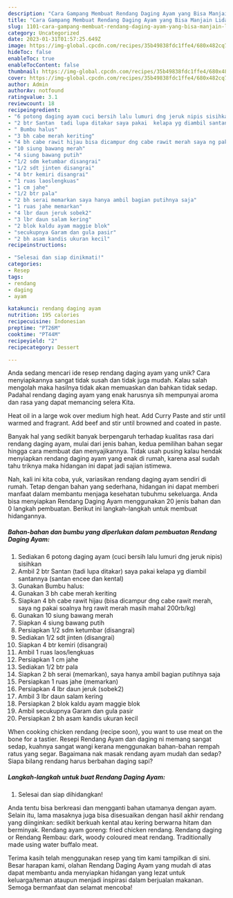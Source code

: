 ```yaml
---
description: "Cara Gampang Membuat Rendang Daging Ayam yang Bisa Manjain Lidah"
title: "Cara Gampang Membuat Rendang Daging Ayam yang Bisa Manjain Lidah"
slug: 1101-cara-gampang-membuat-rendang-daging-ayam-yang-bisa-manjain-lidah
category: Uncategorized
date: 2023-01-31T01:57:25.649Z
image: https://img-global.cpcdn.com/recipes/35b49838fdc1ffe4/680x482cq70/rendang-daging-ayam-foto-resep-utama.jpg
hideToc: false
enableToc: true
enableTocContent: false
thumbnail: https://img-global.cpcdn.com/recipes/35b49838fdc1ffe4/680x482cq70/rendang-daging-ayam-foto-resep-utama.jpg
cover: https://img-global.cpcdn.com/recipes/35b49838fdc1ffe4/680x482cq70/rendang-daging-ayam-foto-resep-utama.jpg
author: Admin
authorAv: notfound
ratingvalue: 3.1
reviewcount: 18
recipeingredient:
- "6 potong daging ayam cuci bersih lalu lumuri dng jeruk nipis sisihkan"
- "2 btr Santan  tadi lupa ditakar saya pakai  kelapa yg diambil santannya santan encee dan kental"
- " Bumbu halus"
- "3 bh cabe merah keriting"
- "4 bh cabe rawit hijau bisa dicampur dng cabe rawit merah saya ng pakai soalnya hrg rawit merah masih mahal 200rbkg"
- "10 siung bawang merah"
- "4 siung bawang putih"
- "1/2 sdm ketumbar disangrai"
- "1/2 sdt jinten disangrai"
- "4 btr kemiri disangrai"
- "1 ruas laoslengkuas"
- "1 cm jahe"
- "1/2 btr pala"
- "2 bh serai memarkan saya hanya ambil bagian putihnya saja"
- "1 ruas jahe memarkan"
- "4 lbr daun jeruk sobek2"
- "3 lbr daun salam kering"
- "2 blok kaldu ayam maggie blok"
- "secukupnya Garam dan gula pasir"
- "2 bh asam kandis ukuran kecil"
recipeinstructions:

- "Selesai dan siap dinikmati!"
categories:
- Resep
tags:
- rendang
- daging
- ayam

katakunci: rendang daging ayam 
nutrition: 195 calories
recipecuisine: Indonesian
preptime: "PT26M"
cooktime: "PT44M"
recipeyield: "2"
recipecategory: Dessert

---
```





Anda sedang mencari ide resep rendang daging ayam yang unik? Cara menyiapkannya sangat tidak susah dan tidak juga mudah. Kalau salah mengolah maka hasilnya tidak akan memuaskan dan bahkan tidak sedap. Padahal rendang daging ayam yang enak harusnya sih mempunyai aroma dan rasa yang dapat memancing selera Kita.





Heat oil in a large wok over medium high heat. Add Curry Paste and stir until warmed and fragrant. Add beef and stir until browned and coated in paste.

Banyak hal yang sedikit banyak berpengaruh terhadap kualitas rasa dari rendang daging ayam, mulai dari jenis bahan, kedua pemilihan bahan segar hingga cara membuat dan menyajikannya. Tidak usah pusing kalau hendak menyiapkan rendang daging ayam yang enak di rumah, karena asal sudah tahu triknya maka hidangan ini dapat jadi sajian istimewa.






Nah, kali ini kita coba, yuk, variasikan rendang daging ayam sendiri di rumah. Tetap dengan bahan yang sederhana, hidangan ini dapat memberi manfaat dalam membantu menjaga kesehatan tubuhmu sekeluarga. Anda bisa menyiapkan Rendang Daging Ayam menggunakan 20 jenis bahan dan 0 langkah pembuatan. Berikut ini langkah-langkah untuk membuat hidangannya.

<!--inarticleads1-->

##### Bahan-bahan dan bumbu yang diperlukan dalam pembuatan Rendang Daging Ayam:

1. Sediakan 6 potong daging ayam (cuci bersih lalu lumuri dng jeruk nipis) sisihkan
1. Ambil 2 btr Santan  (tadi lupa ditakar) saya pakai  kelapa yg diambil santannya (santan encee dan kental)
1. Gunakan  Bumbu halus:
1. Gunakan 3 bh cabe merah keriting
1. Siapkan 4 bh cabe rawit hijau (bisa dicampur dng cabe rawit merah, saya ng pakai soalnya hrg rawit merah masih mahal 200rb/kg)
1. Gunakan 10 siung bawang merah
1. Siapkan 4 siung bawang putih
1. Persiapkan 1/2 sdm ketumbar (disangrai)
1. Sediakan 1/2 sdt jinten (disangrai)
1. Siapkan 4 btr kemiri (disangrai)
1. Ambil 1 ruas laos/lengkuas
1. Persiapkan 1 cm jahe
1. Sediakan 1/2 btr pala
1. Siapkan 2 bh serai (memarkan), saya hanya ambil bagian putihnya saja
1. Persiapkan 1 ruas jahe (memarkan)
1. Persiapkan 4 lbr daun jeruk (sobek2)
1. Ambil 3 lbr daun salam kering
1. Persiapkan 2 blok kaldu ayam maggie blok
1. Ambil secukupnya Garam dan gula pasir
1. Persiapkan 2 bh asam kandis ukuran kecil


When cooking chicken rendang (recipe soon), you want to use meat on the bone for a tastier. Resepi Rendang Ayam dan daging ni memang sangat sedap, kuahnya sangat wangi kerana menggunakan bahan-bahan rempah ratus yang segar. Bagaimana nak masak rendang ayam mudah dan sedap? Siapa bilang rendang harus berbahan daging sapi? 

<!--inarticleads2-->

##### Langkah-langkah untuk buat Rendang Daging Ayam:


1. Selesai dan siap dihidangkan!

Anda tentu bisa berkreasi dan mengganti bahan utamanya dengan ayam. Selain itu, lama masaknya juga bisa disesuaikan dengan hasil akhir rendang yang diinginkan: sedikit berkuah kental atau kering berwarna hitam dan berminyak. Rendang ayam goreng: fried chicken rendang. Rendang daging or Rendang Rembau: dark, woody coloured meat rendang. Traditionally made using water buffalo meat. 

Terima kasih telah menggunakan resep yang tim kami tampilkan di sini. Besar harapan kami, olahan Rendang Daging Ayam yang mudah di atas dapat membantu anda menyiapkan hidangan yang lezat untuk keluarga/teman ataupun menjadi inspirasi dalam berjualan makanan. Semoga bermanfaat dan selamat mencoba!
